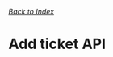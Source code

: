 *[Back to Index](https://github.com/hnthuan/hnthuan.github.io/blob/document/README.md)*

# Add ticket API

